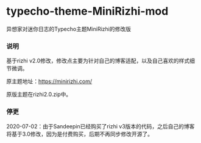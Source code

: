 # typecho-theme-MiniRizhi-mod
异想家对迷你日志的Typecho主题MiniRizhi的修改版

### 说明

基于rizhi v2.0修改，修改点主要为针对自己的博客适配，以及自己喜欢的样式细节微调。

原主题地址：https://minirizhi.com/

原版主题在rizhi2.0.zip中。

### 停更

2020-07-02：由于Sandeepin已经购买了rizhi v3版本的代码，之后自己的博客将基于3.0修改，因为是付费购买，后期不再同步修改开源了。
